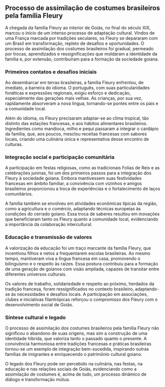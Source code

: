 ## Processo de assimilação de costumes brasileiros pela família Fleury

A chegada da família Fleury ao interior de Goiás, no final do século XIX, marcou o início de um intenso processo de adaptação cultural. Vindos de uma França marcada por tradições seculares, os Fleury se depararam com um Brasil em transformação, repleto de desafios e oportunidades. O processo de assimilação dos costumes brasileiros foi gradual, permeado por trocas, aprendizados e ressignificações que moldaram a identidade da família e, por extensão, contribuíram para a formação da sociedade goiana.

### Primeiros contatos e desafios iniciais

Ao desembarcar em terras brasileiras, a família Fleury enfrentou, de imediato, a barreira do idioma. O português, com suas particularidades fonéticas e expressões regionais, exigiu esforço e dedicação, especialmente das gerações mais velhas. As crianças, por sua vez, rapidamente absorveram a nova língua, tornando-se pontes entre os pais e a comunidade local.

Além do idioma, os Fleury precisaram adaptar-se ao clima tropical, tão distinto das estações francesas, e aos hábitos alimentares brasileiros. Ingredientes como mandioca, milho e pequi passaram a integrar o cardápio da família, que, aos poucos, mesclou receitas francesas com sabores locais, criando uma culinária única e representativa desse encontro de culturas.

### Integração social e participação comunitária

A participação em festas religiosas, como as tradicionais Folias de Reis e as celebrações juninas, foi um dos primeiros passos para a integração dos Fleury à sociedade goiana. Embora mantivessem suas festividades francesas em âmbito familiar, a convivência com vizinhos e amigos brasileiros proporcionou a troca de experiências e o fortalecimento de laços comunitários.

A família também se envolveu em atividades econômicas típicas da região, como a agricultura e o comércio, adaptando técnicas europeias às condições do cerrado goiano. Essa troca de saberes resultou em inovações que beneficiaram tanto os Fleury quanto a comunidade local, evidenciando a importância da colaboração intercultural.

### Educação e transmissão de valores

A valorização da educação foi um traço marcante da família Fleury, que incentivou filhos e netos a frequentarem escolas brasileiras. Ao mesmo tempo, mantiveram viva a língua francesa em casa, promovendo o bilinguismo e o respeito às raízes. Essa postura contribuiu para a formação de uma geração de goianos com visão ampliada, capazes de transitar entre diferentes universos culturais.

Os valores de trabalho, solidariedade e respeito ao próximo, herdados da tradição francesa, foram ressignificados no contexto brasileiro, adaptando-se às necessidades e desafios locais. A participação em associações, clubes e iniciativas filantrópicas reforçou o compromisso dos Fleury com o desenvolvimento social de Goiás.

### Síntese cultural e legado

O processo de assimilação dos costumes brasileiros pela família Fleury não significou o abandono de suas origens, mas sim a construção de uma identidade híbrida, que valoriza tanto o passado quanto o presente. A convivência harmoniosa entre tradições francesas e práticas brasileiras tornou-se um exemplo de integração bem-sucedida, inspirando outras famílias de imigrantes e enriquecendo o patrimônio cultural goiano.

O legado dos Fleury pode ser percebido na culinária, nas festas, na educação e nas relações sociais de Goiás, evidenciando como a assimilação de costumes é, acima de tudo, um processo dinâmico de diálogo e transformação mútua.